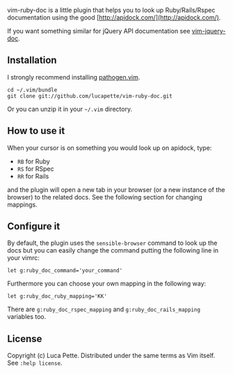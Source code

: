 vim-ruby-doc is a little plugin that helps you to look up Ruby/Rails/Rspec
documentation using the good [http://apidock.com/](http://apidock.com/).

If you want something similar for jQuery API documentation see
[vim-jquery-doc](http://github.com/lucapette/vim-jquery-doc).


Installation
------------

I strongly recommend installing [pathogen.vim](https://github.com/tpope/pathogen.vim).

    cd ~/.vim/bundle
    git clone git://github.com/lucapette/vim-ruby-doc.git

Or you can unzip it in your `~/.vim` directory.

How to use it
-------------

When your cursor is on something you would look up on apidock, type:

- `RB` for Ruby
- `RS` for RSpec
- `RR` for Rails

and the plugin will open a new tab in your browser (or a
new instance of the browser) to the related docs. See the following section
for changing mappings.

Configure it
------------

By default, the plugin uses the `sensible-browser` command to look up the docs
but you can easily change the command putting the following line in your
vimrc:

    let g:ruby_doc_command='your_command'

Furthermore you can choose your own mapping in the following way:

    let g:ruby_doc_ruby_mapping='KK'

There are `g:ruby_doc_rspec_mapping` and `g:ruby_doc_rails_mapping` variables
too.

License
-------

Copyright (c) Luca Pette. Distributed under the same terms as Vim itself. See `:help license`.
